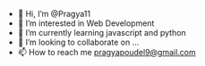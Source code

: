 - 👋 Hi, I’m @Pragya11
- 👀 I’m interested in Web Development
- 🌱 I’m currently learning javascript and python
- 💞️ I’m looking to collaborate on ...
- 📫 How to reach me pragyapoudel9@gmail.com

<!---
Pragya166/Pragya166 is a ✨ special ✨ repository because its `README.md` (this file) appears on your GitHub profile.
You can click the Preview link to take a look at your changes.
--->
